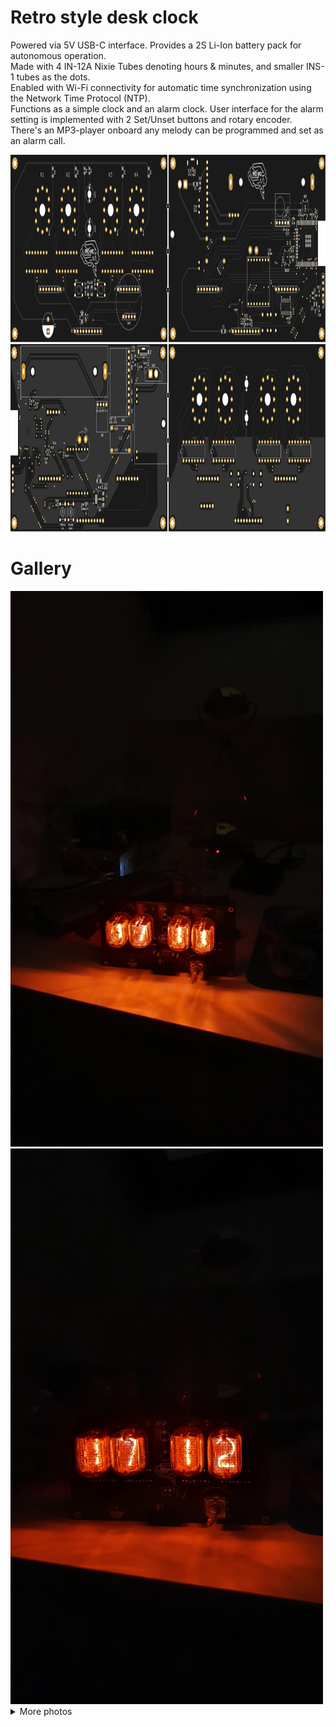 # Retro style desk clock

Powered via 5V USB-C interface. Provides a 2S Li-Ion battery pack for autonomous operation.\
Made with 4 IN-12A Nixie Tubes denoting hours & minutes, and smaller INS-1 tubes as the dots.\
Enabled with Wi-Fi connectivity for automatic time synchronization using the Network Time Protocol (NTP).\
Functions as a simple clock and an alarm clock. User interface for the alarm setting is implemented with 2 Set/Unset buttons and rotary encoder.\
There's an MP3-player onboard any melody can be programmed and set as an alarm call.

<img src="SVG/top_b.svg" width="100%" height="300">

<img src="SVG/bottom_b.svg" width="100%" height="300">

# Gallery
<img src="Pictures/1.jpg" width="500">
<img src="Pictures/2.jpg" width="500">

<details><summary>More photos</summary>
<p>

<img src="Pictures/3.jpg" width="500" title="Mac status monitoring">
<img src="Pictures/4.jpg" width="500" title="Mac status monitoring">
<img src="Pictures/5.jpg" width="500" title="Mac status monitoring">
<img src="Pictures/6.jpeg" width="500" title="Mac status monitoring">
<img src="Pictures/7.jpg" width="500" title="Mac status monitoring">
<img src="Pictures/8.jpeg" width="500" title="Mac status monitoring">
</p>
</details>